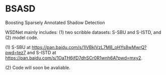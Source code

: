 # BSASD
Boosting Sparsely Annotated Shadow Detection

WSDNet mainly includes: (1) two scribble datasets: S-SBU and S-ISTD, and (2) model code. 

(1) S-SBU at https://pan.baidu.com/s/1lVBklVzL7M8_oHYs8wMwrQ?pwd=tez7 and S-ISTD at https://pan.baidu.com/s/1OaTH6jfD7dhSCr0R1wnh6A?pwd=mxy2.

(2) Code will soon be avaliable.
